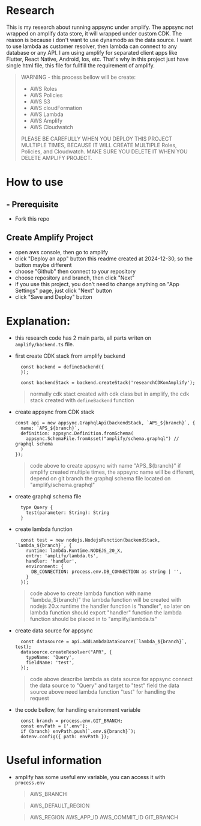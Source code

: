 # Research

This is my research about running appsync under amplify.
The appsync not wrapped on amplify data store, it will wrapped under custom CDK.
The reason is because i don't want to use dynamodb as the data source.
I want to use lambda as customer resolver, then lambda can connect to any database or any API.
I am using amplify for separated client apps like Flutter, React Native, Android, Ios, etc.
That's why in this project just have single html file, this file for fullfill the requirement of amplify.

> WARNING - this process bellow will be create:
>  - AWS Roles
>  - AWS Policies
>  - AWS S3
>  - AWS cloudFormation
>  - AWS Lambda
>  - AWS Amplify
>  - AWS Cloudwatch
> 
> PLEASE BE CAREFULLY WHEN YOU DEPLOY THIS PROJECT MULTIPLE TIMES,
> BECAUSE IT WILL CREATE MULTIPLE Roles, Policies, and Cloudwatch.
> MAKE SURE YOU DELETE IT WHEN YOU DELETE AMPLIFY PROJECT.

# How to use
## - Prerequisite
- Fork this repo

## Create Amplify Project
- open aws console, then go to amplify
- click "Deploy an app" button
  this readme created at 2024-12-30, so the button maybe different
- choose "Github" then connect to your repository
- choose repository and branch, then click "Next"
- if you use this project, you don't need to change anything on "App Settings" page, just click "Next" button
- click "Save and Deploy" button


# Explanation:
- this research code has 2 main parts, all parts writen on `amplify/backend.ts` file.
- first create CDK stack from amplify backend
  ```
    const backend = defineBackend({
    });

    const backendStack = backend.createStack('researchCDKonAmplify');

  ```

  > normally cdk stact created with cdk class
  > but in amplify, the cdk stack created with `defineBackend` function

- create appsync from CDK stack
    ```
    const api = new appsync.GraphqlApi(backendStack, `APS_${branch}`, {
      name: `APS_${branch}`,
      definition: appsync.Definition.fromSchema(
        appsync.SchemaFile.fromAsset("amplify/schema.graphql") // graphql schema
      )
    });
    ```

  > code above to create appsync with name "APS_${branch}"
  > if amplify created multiple times, the appsync name will be different, depend on git branch
  > the graphql schema file located on "amplify/schema.graphql"

- create graphql schema file
  ```
    type Query {
      test(parameter: String): String
    }
  ```

- create lambda function
  ```
    const test = new nodejs.NodejsFunction(backendStack, `lambda_${branch}`, {
      runtime: lambda.Runtime.NODEJS_20_X,
      entry: 'amplify/lambda.ts',
      handler: 'handler',
      environment: {
        DB_CONNECTION: process.env.DB_CONNECTION as string | '',
      }
    });
  ```

  > code above to create lambda function with name "lambda_${branch}"
  > the lambda function will be created with nodejs 20.x runtime
  > the handler function is "handler", so later on lambda function should export "handler" function
  > the lambda function should be placed in to "amplify/lambda.ts" 

- create data source for appsync
  ```
    const datasource = api.addLambdaDataSource(`lambda_${branch}`, test);
    datasource.createResolver("APR", {
      typeName: 'Query',
      fieldName: 'test',
    });
  ```
  > code above describe lambda as data source for appsync
  > connect the data source to "Query" and target to "test" field
  > the data source above need lambda function "test" for handling the request

- the code bellow, for handling environment variable
  ```
    const branch = process.env.GIT_BRANCH;
    const envPath = ['.env'];
    if (branch) envPath.push(`.env.${branch}`);
    dotenv.config({ path: envPath });
  ```

# Useful information

- amplify has some useful env variable, you can access it with `process.env`
  > AWS_BRANCH
  
  > AWS_DEFAULT_REGION
  
  > AWS_REGION
  > AWS_APP_ID
  > AWS_COMMIT_ID
  > GIT_BRANCH
